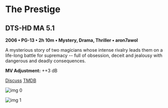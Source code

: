 # The Prestige

## DTS-HD MA 5.1

**2006 • PG-13 • 2h 10m • Mystery, Drama, Thriller • aron7awol**

A mysterious story of two magicians whose intense rivalry leads them on a life-long battle for supremacy -- full of obsession, deceit and jealousy with dangerous and deadly consequences.

**MV Adjustment:** ++3 dB

[Discuss](https://www.avsforum.com/threads/bass-eq-for-filtered-movies.2995212/post-57707770)  [TMDB](1124)

![img 0](https://i.imgur.com/YZTMqk3.jpg)

![img 1](https://i.imgur.com/w2EywHM.jpg)

